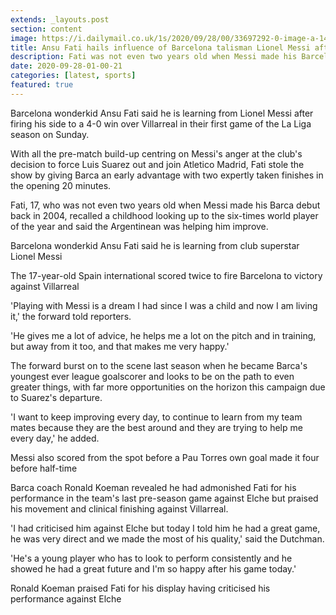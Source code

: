 ```yaml
---
extends: _layouts.post
section: content
image: https://i.dailymail.co.uk/1s/2020/09/28/00/33697292-0-image-a-141_1601250569924.jpg 
title: Ansu Fati hails influence of Barcelona talisman Lionel Messi after spearheading win over Villarreal 
description: Fati was not even two years old when Messi made his Barcelona debut back in 2004, but said the six-times world player was helping him improve after Barcelonas victory against Villarreal. 
date: 2020-09-28-01-00-21 
categories: [latest, sports] 
featured: true 
--- 
```

Barcelona wonderkid Ansu Fati said he is learning from Lionel Messi after firing his side to a 4-0 win over Villarreal in their first game of the La Liga season on Sunday.

With all the pre-match build-up centring on Messi's anger at the club's decision to force Luis Suarez out and join Atletico Madrid, Fati stole the show by giving Barca an early advantage with two expertly taken finishes in the opening 20 minutes.

Fati, 17, who was not even two years old when Messi made his Barca debut back in 2004, recalled a childhood looking up to the six-times world player of the year and said the Argentinean was helping him improve.

Barcelona wonderkid Ansu Fati said he is learning from club superstar Lionel Messi

The 17-year-old Spain international scored twice to fire Barcelona to victory against Villarreal

'Playing with Messi is a dream I had since I was a child and now I am living it,' the forward told reporters.

'He gives me a lot of advice, he helps me a lot on the pitch and in training, but away from it too, and that makes me very happy.'

The forward burst on to the scene last season when he became Barca's youngest ever league goalscorer and looks to be on the path to even greater things, with far more opportunities on the horizon this campaign due to Suarez's departure.

'I want to keep improving every day, to continue to learn from my team mates because they are the best around and they are trying to help me every day,' he added.

Messi also scored from the spot before a Pau Torres own goal made it four before half-time

Barca coach Ronald Koeman revealed he had admonished Fati for his performance in the team's last pre-season game against Elche but praised his movement and clinical finishing against Villarreal.

'I had criticised him against Elche but today I told him he had a great game, he was very direct and we made the most of his quality,' said the Dutchman.

'He's a young player who has to look to perform consistently and he showed he had a great future and I'm so happy after his game today.'

Ronald Koeman praised Fati for his display having criticised his performance against Elche

